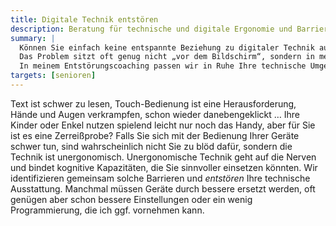```yaml
---
title: Digitale Technik entstören
description: Beratung für technische und digitale Ergonomie und Barrierefreiheit
summary: |
  Können Sie einfach keine entspannte Beziehung zu digitaler Technik aufbauen?
  Das Problem sitzt oft genug nicht „vor dem Bildschirm“, sondern in menschenfeindlicher Technik.
  In meinem Entstörungscoaching passen wir in Ruhe Ihre technische Umgebung an Sie und Ihre Bedürfnisse an.
targets: [senioren]
---
```


Text ist schwer zu lesen, Touch-Bedienung ist eine Herausforderung, Hände und Augen verkrampfen, schon wieder danebengeklickt …
Ihre Kinder oder Enkel nutzen spielend leicht nur noch das Handy, aber für Sie ist es eine Zerreißprobe?
Falls Sie sich mit der Bedienung Ihrer Geräte schwer tun, sind wahrscheinlich nicht Sie zu blöd dafür, sondern die Technik ist unergonomisch.
Unergonomische Technik geht auf die Nerven und bindet kognitive Kapazitäten, die Sie sinnvoller einsetzen könnten.
Wir identifizieren gemeinsam solche Barrieren und _entstören_ Ihre technische Ausstattung.
Manchmal müssen Geräte durch bessere ersetzt werden, oft genügen aber schon bessere Einstellungen oder ein wenig Programmierung, die ich ggf. vornehmen kann.
